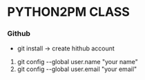 # PYTHON2PM CLASS
### Github
* git install -> create hithub account
1. git config --global user.name "your name"
2. git config --global user.email "your email"